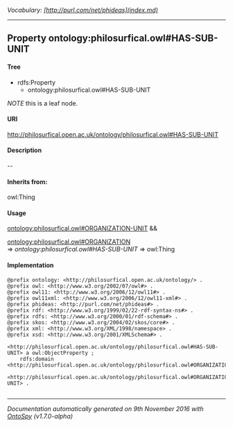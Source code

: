 _Vocabulary: [http://purl.com/net/phideas](index.md)_ 

---	
	




    


## Property ontology:philosurfical.owl#HAS-SUB-UNIT


#### Tree

* rdfs:Property
    * ontology:philosurfical.owl#HAS-SUB-UNIT





*NOTE* this is a leaf node.


#### URI
http://philosurfical.open.ac.uk/ontology/philosurfical.owl#HAS-SUB-UNIT

#### Description
--


#### Inherits from:
owl:Thing



#### Usage


[ontology:philosurfical.owl#ORGANIZATION-UNIT](class-ontologyphilosurficalowlorganization-unit.md) &amp;&amp;  

[ontology:philosurfical.owl#ORGANIZATION](class-ontologyphilosurficalowlorganization.md) 
=&gt;&nbsp;_ontology:philosurfical.owl#HAS-SUB-UNIT_&nbsp;=&gt;&nbsp;owl:Thing

#### Implementation
```
@prefix ontology: <http://philosurfical.open.ac.uk/ontology/> .
@prefix owl: <http://www.w3.org/2002/07/owl#> .
@prefix owl11: <http://www.w3.org/2006/12/owl11#> .
@prefix owl11xml: <http://www.w3.org/2006/12/owl11-xml#> .
@prefix phideas: <http://purl.com/net/phideas#> .
@prefix rdf: <http://www.w3.org/1999/02/22-rdf-syntax-ns#> .
@prefix rdfs: <http://www.w3.org/2000/01/rdf-schema#> .
@prefix skos: <http://www.w3.org/2004/02/skos/core#> .
@prefix xml: <http://www.w3.org/XML/1998/namespace> .
@prefix xsd: <http://www.w3.org/2001/XMLSchema#> .

<http://philosurfical.open.ac.uk/ontology/philosurfical.owl#HAS-SUB-UNIT> a owl:ObjectProperty ;
    rdfs:domain <http://philosurfical.open.ac.uk/ontology/philosurfical.owl#ORGANIZATION>,
        <http://philosurfical.open.ac.uk/ontology/philosurfical.owl#ORGANIZATION-UNIT> .


```










---

_Documentation automatically generated on 9th November 2016 with [OntoSpy](http://ontospy.readthedocs.org/ "Open") (v1.7.0-alpha)_
